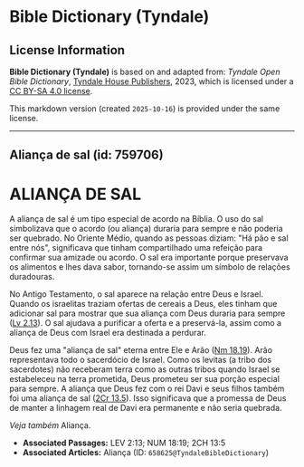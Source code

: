 # Bible Dictionary (Tyndale)

## License Information

**Bible Dictionary (Tyndale)** is based on and adapted from: _Tyndale Open Bible Dictionary_, [Tyndale House Publishers](https://tyndaleopenresources.com/), 2023, which is licensed under a [CC BY-SA 4.0 license](https://creativecommons.org/licenses/by-sa/4.0/legalcode.en).

This markdown version (created `2025-10-16`) is provided under the same license.



--------------------------------

## Aliança de sal (id: 759706)

ALIANÇA DE SAL
==============

A aliança de sal é um tipo especial de acordo na Bíblia. O uso do sal simbolizava que o acordo (ou aliança) duraria para sempre e não poderia ser quebrado. No Oriente Médio, quando as pessoas diziam: "Há pão e sal entre nós", significava que tinham compartilhado uma refeição para confirmar sua amizade ou acordo. O sal era importante porque preservava os alimentos e lhes dava sabor, tornando\-se assim um símbolo de relações duradouras.

No Antigo Testamento, o sal aparece na relação entre Deus e Israel. Quando os israelitas traziam ofertas de cereais a Deus, eles tinham que adicionar sal para mostrar que sua aliança com Deus duraria para sempre ([Lv 2\.13](https://ref.ly/Lev2:13)). O sal ajudava a purificar a oferta e a preservá\-la, assim como a aliança de Deus com Israel era destinada a perdurar.

Deus fez uma "aliança de sal" eterna entre Ele e Arão ([Nm 18\.19](https://ref.ly/Num18:19)). Arão representava todo o sacerdócio de Israel. Como os levitas (a tribo dos sacerdotes) não receberam terra como as outras tribos quando Israel se estabeleceu na terra prometida, Deus prometeu ser sua porção especial para sempre. A aliança que Deus fez com o rei Davi e seus filhos também foi uma aliança de sal ([2Cr 13\.5](https://ref.ly/2Chr13:5)). Isso significava que a promessa de Deus de manter a linhagem real de Davi era permanente e não seria quebrada.

*Veja também* Aliança.

* **Associated Passages:** LEV 2:13; NUM 18:19; 2CH 13:5
* **Associated Articles:** Aliança (ID: `658625@TyndaleBibleDictionary`)


